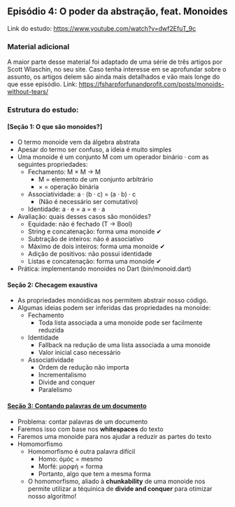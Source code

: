 ## Episódio 4: O poder da abstração, feat. Monoides

Link do estudo: https://www.youtube.com/watch?v=dwf2EfuT_9c

### Material adicional

A maior parte desse material foi adaptado de uma série de três artigos por Scott Wlaschin, no seu site.
Caso tenha interesse em se aprofundar sobre o assunto, os artigos delem são ainda mais detalhados e vão mais longe do que esse episódio.
Link: https://fsharpforfunandprofit.com/posts/monoids-without-tears/

### Estrutura do estudo:

#### [Seção 1: O que são monoides?]
* O termo monoide vem da álgebra abstrata
* Apesar do termo ser confuso, a ideia é muito simples
* Uma monoide é um conjunto M com um operador binário · com as seguintes propriedades:
    * Fechamento: M × M → M
        * M = elemento de um conjunto arbitrário
        * × = operação binária
    * Associatividade: a · (b · c) = (a · b) · c 
        * (Não é necessário ser comutativo)
    * Identidade: a · e = a = e · a
* Avaliação: quais desses casos são monóides?
    * Equidade: não é fechado (T → Bool)
    * String e concatenação: forma uma monoide ✔
    * Subtração de inteiros: não é associativo
    * Máximo de dois inteiros: forma uma monoide ✔
    * Adição de positivos: não possui identidade
    * Listas e concatenação: forma uma monoide ✔
* Prática: implementando monoides no Dart (bin/monoid.dart)

#### Seção 2: Checagem exaustiva
* As propriedades monóidicas nos permitem abstrair nosso código.
* Algumas ideias podem ser inferidas das propriedades na monoide:
    * Fechamento
        * Toda lista associada a uma monoide pode ser facilmente reduzida
    * Identidade
        * Fallback na redução de uma lista associada a uma monoide
        * Valor inicial caso necessário
    * Associatividade
        * Ordem de redução não importa
        * Incrementalismo
        * Divide and conquer
        * Paralelismo

#### [Seção 3: Contando palavras de um documento](bin/divide_and_conquer/algorithm.dart)
* Problema: contar palavras de um documento
* Faremos isso com base nos __whitespaces__ do texto
* Faremos uma monoide para nos ajudar a reduzir as partes do texto
* Homomorfismo
    * Homomorfismo é outra palavra difícil
        * Homo: ὁμός = mesmo
        * Morfé: μορφή = forma
        * Portanto, algo que tem a mesma forma
    * O homomorfismo, aliado à __chunkability__ de uma monoide nos permite utilizar a téquinica de __divide and conquer__ para otimizar nosso algoritmo!
